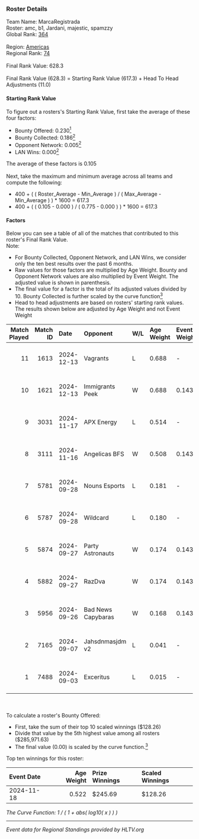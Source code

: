 ### Roster Details<br />
Team Name: MarcaRegistrada<br />
Roster: amc, b1, Jardani, majestic, spamzzy<br />
Global Rank: [364](../../standings_global_2025_02_28.md)<br />
<br />
Region: [Americas]( ../../standings_americas_2025_02_28.md)<br />
Regional Rank: [74]( ../../standings_americas_2025_02_28.md)<br />
<br />
Final Rank Value:  628.3<br />
<br />
Final Rank Value (628.3) = Starting Rank Value (617.3) + Head To Head Adjustments (11.0)<br />

#### Starting Rank Value<br />
To figure out a rosters's Starting Rank Value, first take the average of these four factors:<br />
- Bounty Offered: 0.230[<sup>1</sup>](#table2)
- Bounty Collected: 0.186[<sup>2</sup>](#table1)
- Opponent Network: 0.005[<sup>2</sup>](#table1)
- LAN Wins: 0.000[<sup>2</sup>](#table1)

The average of these factors is 0.105<br />
<br />
Next, take the maximum and minimum average across all teams and compute the following:<br />
- 400 + ( ( Roster_Average - Min_Average ) / ( Max_Average - Min_Average ) ) * 1600 = 617.3
- 400 + ( ( 0.105 - 0.000 ) / ( 0.775 - 0.000 ) ) * 1600 = 617.3


#### Factors<br />
Below you can see a table of all of the matches that contributed to this roster's Final Rank Value.<br />
Note:<br />

- For Bounty Collected, Opponent Network, and LAN Wins, we consider only the ten best results over the past 6 months.
- Raw values for those factors are multiplied by Age Weight. Bounty and Opponent Network values are also multiplied by Event Weight. The adjusted value is shown in parenthesis.
- The final value for a factor is the total of its adjusted values divided by 10. Bounty Collected is further scaled by the curve function[<sup>3</sup>](#curveFunction)
- Head to head adjustments are based on rosters' starting rank values. The results shown below are adjusted by Age Weight and not Event Weight
<span id="table1"></span><br />


| Match Played | Match ID | Date       | Opponent           | W/L | Age Weight | Event Weight | Bounty Collected | Opponent Network | LAN Wins  | H2H Adj. | Roster                              |
| -: | -: | :- | :- | :- | :- | :- | :- | :- | :- | -: | :- |
|           11 |     1613 | 2024-12-13 | Vagrants           | L   | 0.688      | -            | -                | -                | -         |    -6.25 | amc, b1, Jardani, majestic, spamzzy |
|           10 |     1621 | 2024-12-13 | Immigrants Peek    | W   | 0.688      | 0.143        | 0.002 (0.000)    | 0.241 (0.024)    | 0 (0.000) |    11.52 | amc, b1, Jardani, majestic, spamzzy |
|            9 |     3031 | 2024-11-17 | APX Energy         | L   | 0.514      | -            | -                | -                | -         |    -8.37 | amc, b1, Jardani, Majestic, Medusa  |
|            8 |     3111 | 2024-11-16 | Angelicas BFS      | W   | 0.508      | 0.143        | 0.000 (0.000)    | 0.026 (0.002)    | 0 (0.000) |     7.11 | amc, b1, Jardani, Majestic, Medusa  |
|            7 |     5781 | 2024-09-28 | Nouns Esports      | L   | 0.181      | -            | -                | -                | -         |    -0.83 | 4TAYLOR, amc, b1, Jardani, Majestic |
|            6 |     5787 | 2024-09-28 | Wildcard           | L   | 0.180      | -            | -                | -                | -         |    -0.28 | 4TAYLOR, amc, b1, Jardani, Majestic |
|            5 |     5874 | 2024-09-27 | Party Astronauts   | W   | 0.174      | 0.143        | 0.009 (0.000)    | 0.557 (0.014)    | 0 (0.000) |     4.19 | 4TAYLOR, amc, b1, Jardani, Majestic |
|            4 |     5882 | 2024-09-27 | RazDva             | W   | 0.174      | 0.143        | 0.000 (0.000)    | 0.008 (0.000)    | 0 (0.000) |     1.76 | 4TAYLOR, amc, b1, Jardani, Majestic |
|            3 |     5956 | 2024-09-26 | Bad News Capybaras | W   | 0.168      | 0.143        | 0.001 (0.000)    | 0.224 (0.005)    | 0 (0.000) |     3.26 | 4TAYLOR, amc, b1, Jardani, Majestic |
|            2 |     7165 | 2024-09-07 | Jahsdnmasjdm v2    | L   | 0.041      | -            | -                | -                | -         |    -0.87 | amc, b1, Jardani, kezz, majestic    |
|            1 |     7488 | 2024-09-03 | Exceritus          | L   | 0.015      | -            | -                | -                | -         |    -0.22 | amc, b1, Jardani, kezz, majestic    |

<br />
<span id="table2"></span><br />
To calculate a roster's Bounty Offered:<br />

- First, take the sum of their top 10 scaled winnings ($128.26)
- Divide that value by the 5th highest value among all rosters ($285,971.63)
- The final value (0.00) is scaled by the curve function.[<sup>3</sup>](#curveFunction)

Top ten winnings for this roster:<br />

| Event Date | Age Weight | Prize Winnings | Scaled Winnings |
| :- | -: | :- | :- |
| 2024-11-18 |      0.522 | $245.69        | $128.26         |


<span id="curveFunction"></span>_The Curve Function: 1 / ( 1 + abs( log10( x ) ) )_<br />

---
_Event data for Regional Standings provided by HLTV.org_<br />
